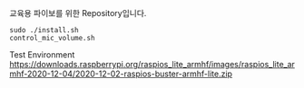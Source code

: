 교육용 파이보를 위한 Repository입니다.

```
sudo ./install.sh
control_mic_volume.sh
```

Test Environment  
https://downloads.raspberrypi.org/raspios_lite_armhf/images/raspios_lite_armhf-2020-12-04/2020-12-02-raspios-buster-armhf-lite.zip
